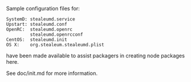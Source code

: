Sample configuration files for:
```
SystemD: stealeumd.service
Upstart: stealeumd.conf
OpenRC:  stealeumd.openrc
         stealeumd.openrcconf
CentOS:  stealeumd.init
OS X:    org.stealeum.stealeumd.plist
```
have been made available to assist packagers in creating node packages here.

See doc/init.md for more information.
